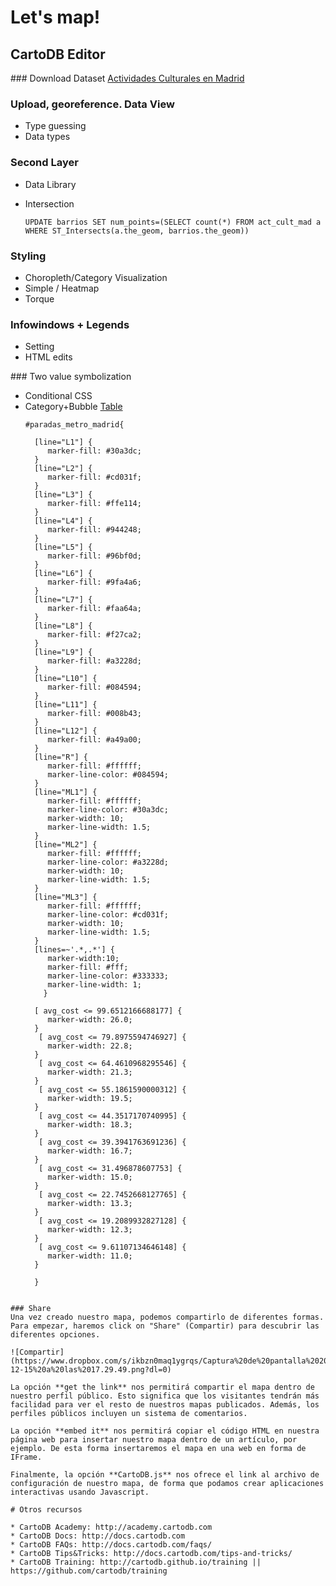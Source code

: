 # Let's map!

## CartoDB Editor

### Download Dataset
[Actividades Culturales en Madrid](http://datos.madrid.es/portal/site/egob/menuitem.c05c1f754a33a9fbe4b2e4b284f1a5a0/?vgnextoid=6c0b6d01df986410VgnVCM2000000c205a0aRCRD&vgnextchannel=374512b9ace9f310VgnVCM100000171f5a0aRCRD)

### Upload, georeference. Data View
* Type guessing
* Data types

### Second Layer
* Data Library
* Intersection
 
  ```
  UPDATE barrios SET num_points=(SELECT count(*) FROM act_cult_mad a WHERE ST_Intersects(a.the_geom, barrios.the_geom))
  ```

### Styling
* Choropleth/Category Visualization
* Simple / Heatmap
* Torque


### Infowindows + Legends
* Setting 
* HTML edits

### Two value symbolization 
* Conditional CSS
* Category+Bubble
  [Table](https://team.cartodb.com/u/ernestomb/tables/idealista_copy_2)
  ```
  #paradas_metro_madrid{

	[line="L1"] {
	   marker-fill: #30a3dc;
	}
	[line="L2"] {
	   marker-fill: #cd031f;
	}
	[line="L3"] {
	   marker-fill: #ffe114;
	}
	[line="L4"] {
	   marker-fill: #944248;
	}
	[line="L5"] {
	   marker-fill: #96bf0d;
	}
	[line="L6"] {
	   marker-fill: #9fa4a6;
	}
	[line="L7"] {
	   marker-fill: #faa64a;
	}
	[line="L8"] {
	   marker-fill: #f27ca2;
	}
	[line="L9"] {
	   marker-fill: #a3228d;
	}
	[line="L10"] {
	   marker-fill: #084594;
	}
	[line="L11"] {
	   marker-fill: #008b43;
	}
	[line="L12"] {
	   marker-fill: #a49a00;
	}
	[line="R"] {
	   marker-fill: #ffffff;
	   marker-line-color: #084594;
	}
	[line="ML1"] {
	   marker-fill: #ffffff;
	   marker-line-color: #30a3dc;
	   marker-width: 10;
	   marker-line-width: 1.5;
	}
	[line="ML2"] {
	   marker-fill: #ffffff;
	   marker-line-color: #a3228d;
	   marker-width: 10;
	   marker-line-width: 1.5;
	}
	[line="ML3"] {
	   marker-fill: #ffffff;
	   marker-line-color: #cd031f;
	   marker-width: 10;
	   marker-line-width: 1.5;
	}
	[lines=~'.*,.*'] {
	   marker-width:10; 
	   marker-fill: #fff;
	   marker-line-color: #333333;
	   marker-line-width: 1;
	  }

	[ avg_cost <= 99.6512166688177] {
	   marker-width: 26.0;
	}
	 [ avg_cost <= 79.8975594746927] {
	   marker-width: 22.8;
	}
	 [ avg_cost <= 64.4610968295546] {
	   marker-width: 21.3;
	}
	 [ avg_cost <= 55.1861590000312] {
	   marker-width: 19.5;
	}
	 [ avg_cost <= 44.3517170740995] {
	   marker-width: 18.3;
	}
	 [ avg_cost <= 39.3941763691236] {
	   marker-width: 16.7;
	}
	 [ avg_cost <= 31.496878607753] {
	   marker-width: 15.0;
	}
	 [ avg_cost <= 22.7452668127765] {
	   marker-width: 13.3;
	}
	 [ avg_cost <= 19.2089932827128] {
	   marker-width: 12.3;
	}
	 [ avg_cost <= 9.61107134646148] {
	   marker-width: 11.0;
	}

	}
```

### Share
Una vez creado nuestro mapa, podemos compartirlo de diferentes formas. Para empezar, haremos click on "Share" (Compartir) para descubrir las diferentes opciones.

![Compartir](https://www.dropbox.com/s/ikbzn0maq1ygrqs/Captura%20de%20pantalla%202015-12-15%20a%20las%2017.29.49.png?dl=0)

La opción **get the link** nos permitirá compartir el mapa dentro de nuestro perfil público. Esto significa que los visitantes tendrán más facilidad para ver el resto de nuestros mapas publicados. Además, los perfiles públicos incluyen un sistema de comentarios.

La opción **embed it** nos permitirá copiar el código HTML en nuestra página web para insertar nuestro mapa dentro de un artículo, por ejemplo. De esta forma insertaremos el mapa en una web en forma de IFrame.

Finalmente, la opción **CartoDB.js** nos ofrece el link al archivo de configuración de nuestro mapa, de forma que podamos crear aplicaciones interactivas usando Javascript.

# Otros recursos  

* CartoDB Academy: http://academy.cartodb.com
* CartoDB Docs: http://docs.cartodb.com
* CartoDB FAQs: http://docs.cartodb.com/faqs/
* CartoDB Tips&Tricks: http://docs.cartodb.com/tips-and-tricks/
* CartoDB Training: http://cartodb.github.io/training || https://github.com/cartodb/training
